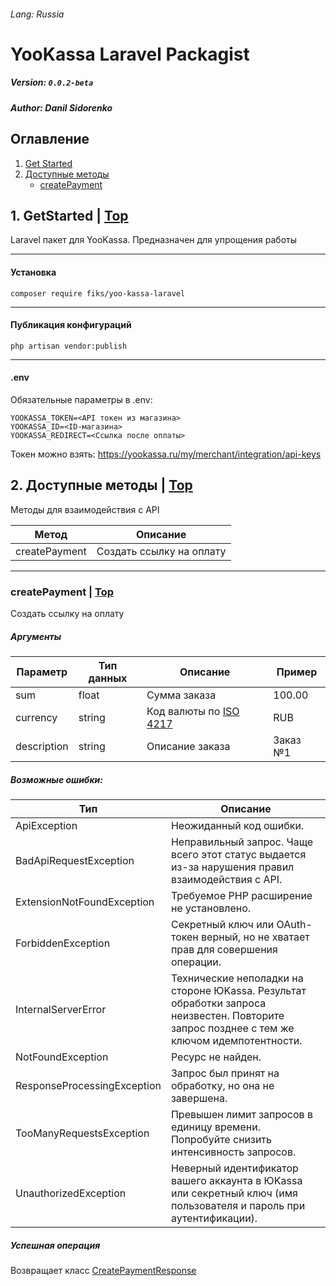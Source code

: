 ###### Lang: Russia

# YooKassa Laravel Packagist

##### Version: `0.0.2-beta`

##### Author: Danil Sidorenko

## <a name="list"></a>Оглавление

1. [Get Started](#getStarted)
2. [Доступные методы](#methods)
    * [createPayment](#methods-create-payment)

## <a name="getStarted"></a>1. GetStarted | [Top](#list)
Laravel пакет для YooKassa. Предназначен для упрощения работы

---

####  Установка
`composer require fiks/yoo-kassa-laravel`

---
#### Публикация конфигураций
`php artisan vendor:publish`

---
#### .env
Обязательные параметры в .env:
```env
YOOKASSA_TOKEN=<API токен из магазина>
YOOKASSA_ID=<ID-магазина>
YOOKASSA_REDIRECT=<Ссылка после оплаты>
```
Токен можно взять: https://yookassa.ru/my/merchant/integration/api-keys

## <a name="methods"></a> 2. Доступные методы | [Top](#list)
Методы для взаимодействия с API

|Метод|Описание|
|--|--|
|createPayment|Создать ссылку на оплату

---

### <a name="methods-create-payment"></a> createPayment | [Top](#list)

Создать ссылку на оплату

##### Аргументы

|Параметр|Тип данных|Описание|Пример|
|--|--|--|--|
|sum|float|Сумма заказа|100.00|
|currency|string|Код валюты по [ISO 4217](https://index.minfin.com.ua/reference/currency/code/)|RUB
|description|string|Описание заказа|Заказ №1

##### Возможные ошибки:
|Тип|Описание|
|--|--|
|ApiException|Неожиданный код ошибки.
|BadApiRequestException|Неправильный запрос. Чаще всего этот статус выдается из-за нарушения правил взаимодействия с API.
|ExtensionNotFoundException|Требуемое PHP расширение не установлено.
|ForbiddenException|Секретный ключ или OAuth-токен верный, но не хватает прав для совершения операции.
|InternalServerError|Технические неполадки на стороне ЮKassa. Результат обработки запроса неизвестен. Повторите запрос позднее с тем же ключом идемпотентности.|
|NotFoundException|Ресурс не найден.|
|ResponseProcessingException|Запрос был принят на обработку, но она не завершена.|
|TooManyRequestsException|Превышен лимит запросов в единицу времени. Попробуйте снизить интенсивность запросов.|
|UnauthorizedException|Неверный идентификатор вашего аккаунта в ЮKassa или секретный ключ (имя пользователя и пароль при аутентификации).|

##### Успешная операция
Возвращает класс [CreatePaymentResponse](https://github.com/yoomoney/yookassa-sdk-php/blob/master/docs/classes/YooKassa-Request-Payments-CreatePaymentResponse.md#methods)